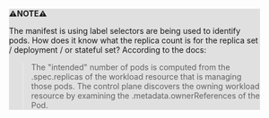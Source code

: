 <div style="margin:2em; background-color: #e0e0e0;">

<strong>⚠️NOTE️️️⚠️</strong>

The manifest is using label selectors are being used to identify pods. How does it know what the replica count is for the replica set / deployment / or stateful set? According to the docs:

> The "intended" number of pods is computed from the .spec.replicas of the workload resource that is managing those pods. The control plane discovers the owning workload resource by examining the .metadata.ownerReferences of the Pod.
</div>

